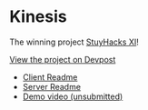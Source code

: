 # Kinesis
The winning project [StuyHacks XI](https://stuyhacks-xi.devpost.com/)!

[View the project on Devpost](https://devpost.com/software/kinesis-ze1oar)

- [Client Readme](https://github.com/leomet07/kinesis/blob/main/client/README.md)
- [Server Readme](https://github.com/leomet07/kinesis/blob/main/server/README.md)
- [Demo video \(unsubmitted\)](https://youtu.be/vItm_QpeDec)
